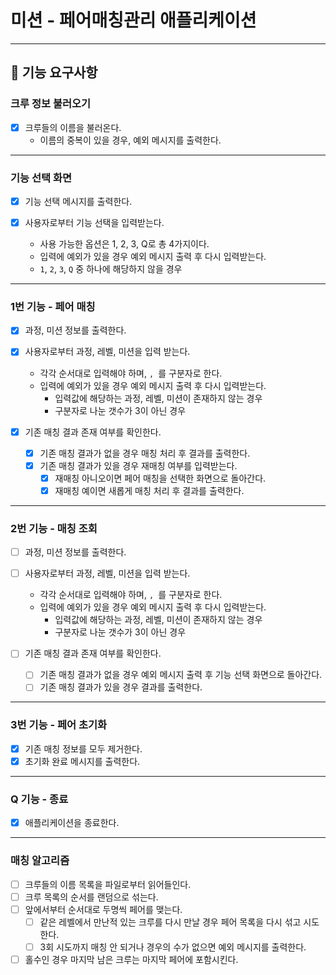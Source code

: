 # 미션 - 페어매칭관리 애플리케이션

---

## 🚀 기능 요구사항

### 크루 정보 불러오기

- [x] 크루들의 이름을 불러온다.
    - 이름의 중복이 있을 경우, 예외 메시지를 출력한다.

---

### 기능 선택 화면

- [x] 기능 선택 메시지를 출력한다.

- [x] 사용자로부터 기능 선택을 입력받는다.
    - 사용 가능한 옵션은 1, 2, 3, Q로 총 4가지이다.
    - 입력에 예외가 있을 경우 예외 메시지 출력 후 다시 입력받는다.
    - `1`, `2`, `3`, `Q` 중 하나에 해당하지 않을 경우

---

### 1번 기능 - 페어 매칭

- [x] 과정, 미션 정보를 출력한다.

- [x] 사용자로부터 과정, 레벨, 미션을 입력 받는다.
    - 각각 순서대로 입력해야 하며, `, `를 구분자로 한다.
    - 입력에 예외가 있을 경우 예외 메시지 출력 후 다시 입력받는다.
        - 입력값에 해당하는 과정, 레벨, 미션이 존재하지 않는 경우
        - 구분자로 나눈 갯수가 3이 아닌 경우

- [x] 기존 매칭 결과 존재 여부를 확인한다.
    - [x] 기존 매칭 결과가 없을 경우 매칭 처리 후 결과를 출력한다.
    - [x] 기존 매칭 결과가 있을 경우 재매칭 여부를 입력받는다.
        - [x] 재매칭 아니오이면 페어 매칭을 선택한 화면으로 돌아간다.
        - [x] 재매칭 예이면 새롭게 매칭 처리 후 결과를 출력한다.

---

### 2번 기능 - 매칭 조회

- [ ] 과정, 미션 정보를 출력한다.

- [ ] 사용자로부터 과정, 레벨, 미션을 입력 받는다.
    - 각각 순서대로 입력해야 하며, `, `를 구분자로 한다.
    - 입력에 예외가 있을 경우 예외 메시지 출력 후 다시 입력받는다.
        - 입력값에 해당하는 과정, 레벨, 미션이 존재하지 않는 경우
        - 구분자로 나눈 갯수가 3이 아닌 경우

- [ ] 기존 매칭 결과 존재 여부를 확인한다.
    - [ ] 기존 매칭 결과가 없을 경우 예외 메시지 출력 후 기능 선택 화면으로 돌아간다.
    - [ ] 기존 매칭 결과가 있을 경우 결과를 출력한다.

---

### 3번 기능 - 페어 초기화

- [x] 기존 매칭 정보를 모두 제거한다.
- [x] 초기화 완료 메시지를 출력한다.

---

### Q 기능 - 종료

- [x] 애플리케이션을 종료한다.

---

### 매칭 알고리즘

- [ ] 크루들의 이름 목록을 파일로부터 읽어들인다.
- [ ] 크루 목록의 순서를 랜덤으로 섞는다.
- [ ] 앞에서부터 순서대로 두명씩 페어를 맺는다.
    - [ ] 같은 레벨에서 만난적 있는 크루를 다시 만날 경우 페어 목록을 다시 섞고 시도한다.
    - [ ] 3회 시도까지 매칭 안 되거나 경우의 수가 없으면 예외 메시지를 출력한다.
- [ ] 홀수인 경우 마지막 남은 크루는 마지막 페어에 포함시킨다.
